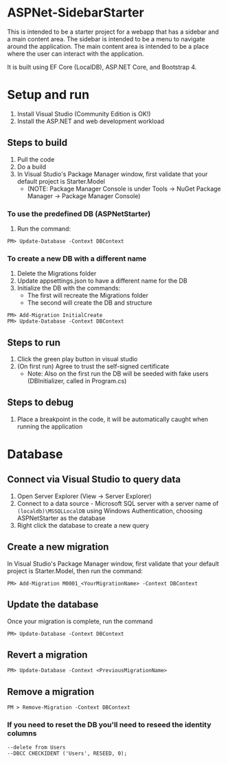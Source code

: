 # ASPNet-SidebarStarter

This is intended to be a starter project for a webapp that has a sidebar and a main content area. 
The sidebar is intended to be a menu to navigate around the application.
The main content area is intended to be a place where the user can interact with the application.

It is built using EF Core (LocalDB), ASP.NET Core, and Bootstrap 4.

# Setup and run
1. Install Visual Studio (Community Edition is OK!)
1. Install the ASP.NET and web development workload

## Steps to build 
1. Pull the code
1. Do a build		
1. In Visual Studio's Package Manager window, first validate that your default project is Starter.Model 
    - (NOTE: Package Manager Console is under Tools -> NuGet Package Manager -> Package Manager Console)

### To use the predefined DB (ASPNetStarter)
1. Run the command:

```
PM> Update-Database -Context DBContext
```

### To create a new DB with a different name
1. Delete the Migrations folder					
1. Update appsettings.json to have a different name for the DB
1. Initialize the DB with the commands:
  	- The first will recreate the Migrations folder
    - The second will create the DB and structure
 
```
PM> Add-Migration InitialCreate
PM> Update-Database -Context DBContext
```

## Steps to run
1. Click the green play button in visual studio
1. (On first run) Agree to trust the self-signed certificate
    - Note: Also on the first run the DB will be seeded with fake users (DBInitializer, called in Program.cs)

## Steps to debug
1. Place a breakpoint in the code, it will be automatically caught when running the application

# Database

## Connect via Visual Studio to query data
1. Open Server Explorer (View -> Server Explorer)
1. Connect to a data source - Microsoft SQL server with a server name of `(localdb)\MSSQLLocalDB` using Windows Authentication, choosing ASPNetStarter as the database
1. Right click the database to create a new query

## Create a new migration
In Visual Studio's Package Manager window, first validate that your default project is Starter.Model, then run the command:

```
PM> Add-Migration M0001_<YourMigrationName> -Context DBContext
```

## Update the database
Once your migration is complete, run the command

```
PM> Update-Database -Context DBContext
```

## Revert a migration
```
PM> Update-Database -Context <PreviousMigrationName>
```

## Remove a migration
```
PM > Remove-Migration -Context DBContext
```

### If you need to reset the DB you'll need to reseed the identity columns
```
--delete from Users
--DBCC CHECKIDENT ('Users', RESEED, 0);
```

